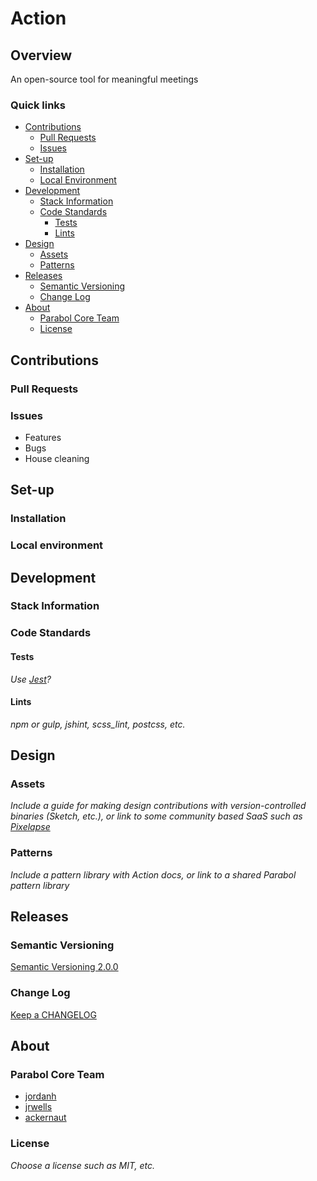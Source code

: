 # Action

## Overview

An open-source tool for meaningful meetings

### Quick links

* [Contributions](#contributions)
  * [Pull Requests](#pull-requests)
  * [Issues](#issues)
* [Set-up](#set-up)
  * [Installation](#installation)
  * [Local Environment](#local-environment)
* [Development](#development)
  * [Stack Information](#stack-information)
  * [Code Standards](#code-standards)
    * [Tests](#tests)
    * [Lints](#lints)
* [Design](#design)
  * [Assets](#assets)
  * [Patterns](#patterns)
* [Releases](#releases)
  * [Semantic Versioning](#semantic-versioning)
  * [Change Log](#change-log)
* [About](#about)
  * [Parabol Core Team](#parabol-core-team)
  * [License](#license)

## Contributions

### Pull Requests

### Issues

* Features
* Bugs
* House cleaning

## Set-up

### Installation

### Local environment

## Development

### Stack Information

### Code Standards

#### Tests

_Use [Jest](https://facebook.github.io/jest/)?_

#### Lints

_npm or gulp, jshint, scss_lint, postcss, etc._

## Design

### Assets

_Include a guide for making design contributions with version-controlled binaries (Sketch, etc.), or link to some community based SaaS such as [Pixelapse](https://www.pixelapse.com/)_

### Patterns

_Include a pattern library with Action docs, or link to a shared Parabol pattern library_

## Releases

### Semantic Versioning

[Semantic Versioning 2.0.0](http://semver.org/)

### Change Log

[Keep a CHANGELOG](http://keepachangelog.com/)

## About

### Parabol Core Team

* [jordanh](https://github.com/jordanh)
* [jrwells](https://github.com/jrwells)
* [ackernaut](https://github.com/ackernaut)

### License

_Choose a license such as MIT, etc._
